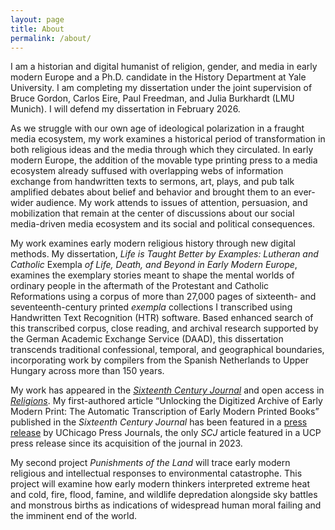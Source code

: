 ```yaml
---
layout: page
title: About
permalink: /about/
---
```


I am a historian and digital humanist of religion, gender, and media in early modern Europe and a Ph.D. candidate in the History Department at Yale University. I am completing my dissertation under the joint supervision of Bruce Gordon, Carlos Eire, Paul Freedman, and Julia Burkhardt (LMU Munich). I will defend my dissertation in February 2026. 

As we struggle with our own age of ideological polarization in a fraught media ecosystem, my work examines a historical period of transformation in both religious ideas and the media through which they circulated. In early modern Europe, the addition of the movable type printing press to a media ecosystem already suffused with overlapping webs of information exchange from handwritten texts to sermons, art, plays, and pub talk amplified debates about belief and behavior and brought them to an ever-wider audience. My work attends to issues of attention, persuasion, and mobilization that remain at the center of discussions about our social media-driven media ecosystem and its social and political consequences.

My work examines early modern religious history through new digital methods. My dissertation, _Life is Taught Better by Examples: Lutheran and Catholic_ Exempla _of Life, Death, and Beyond in Early Modern Europe_, examines the exemplary stories meant to shape the mental worlds of ordinary people in the aftermath of the Protestant and Catholic Reformations using a corpus of more than 27,000 pages of sixteenth- and seventeenth-century printed _exempla_ collections I transcribed using Handwritten Text Recognition (HTR) software. Based enhanced search of this transcribed corpus, close reading, and archival research supported by the German Academic Exchange Service (DAAD), this dissertation transcends traditional confessional, temporal, and geographical boundaries, incorporating work by compilers from the Spanish Netherlands to Upper Hungary across more than 150 years.

My work has appeared in the [_Sixteenth Century Journal_](https://doi.org/10.1086/735052) and open access in [_Religions_](https://doi.org/10.3390/rel15101247). My first-authored article “Unlocking the Digitized Archive of Early Modern Print: The Automatic Transcription of Early Modern Printed Books” published in the _Sixteenth Century Journal_ has been featured in a [press release](https://www-journals-uchicago-edu.yale.idm.oclc.org/journals/scj/pr/250716) by UChicago Press Journals, the only _SCJ_ article featured in a UCP press release since its acquisition of the journal in 2023.

My second project _Punishments of the Land_ will trace early modern religious and intellectual responses to environmental catastrophe. This project will examine how early modern thinkers interpreted extreme heat and cold, fire, flood, famine, and wildlife depredation alongside sky battles and monstrous births as indications of widespread human moral failing and the imminent end of the world.
